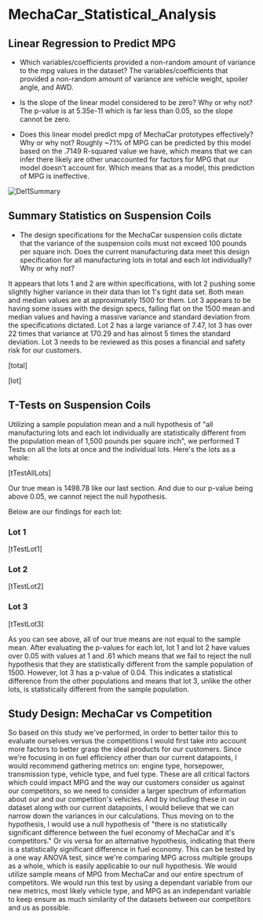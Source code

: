 # MechaCar_Statistical_Analysis

## Linear Regression to Predict MPG
- Which variables/coefficients provided a non-random amount of variance to the mpg values in the dataset?
The variables/coefficients that provided a non-random amount of variance are vehicle weight, spoiler angle, and AWD.

- Is the slope of the linear model considered to be zero? Why or why not?
The p-value is at 5.35e-11 which is far less than 0.05, so the slope cannot be zero.

- Does this linear model predict mpg of MechaCar prototypes effectively? Why or why not?
Roughly ~71% of MPG can be predicted by this model based on the .7149 R-squared value we have, which means that we can infer there likely are other unaccounted for factors for MPG that our model doesn't account for. Which means that as a model, this prediction of MPG is ineffective.

![Del1Summary](images/Del1Summary)

## Summary Statistics on Suspension Coils
- The design specifications for the MechaCar suspension coils dictate that the variance of the suspension coils must not exceed 100 pounds per square inch. Does the current manufacturing data meet this design specification for all manufacturing lots in total and each lot individually? Why or why not?

It appears that lots 1 and 2 are within specifications, with lot 2 pushing some slightly higher variance in their data than lot 1's tight data set. Both mean and median values are at approximately 1500 for them. Lot 3 appears to be having some issues with the design specs, falling flat on the 1500 mean and median values and having a massive variance and standard deviation from the specifications dictated. Lot 2 has a large variance of 7.47, lot 3 has over 22 times that variance at 170.29 and has almost 5 times the standard deviation. Lot 3 needs to be reviewed as this poses a financial and safety risk for our customers.

[total]

[lot]

## T-Tests on Suspension Coils
Utilizing a sample population mean and a null hypothesis of "all manufacturing lots and each lot individually are statistically different from the population mean of 1,500 pounds per square inch", we performed T Tests on all the lots at once and the individual lots. Here's the lots as a whole:

[tTestAllLots]

Our true mean is 1498.78 like our last section. And due to our p-value being above 0.05, we cannot reject the null hypothesis.

Below are our findings for each lot:
### Lot 1
[tTestLot1]

### Lot 2
[tTestLot2]

### Lot 3
[tTestLot3]

As you can see above, all of our true means are not equal to the sample mean. After evaluating the p-values for each lot, lot 1 and lot 2 have values over 0.05 with values at 1 and .61 which means that we fail to reject the null hypothesis that they are statistically different from the sample population of 1500. However, lot 3 has a p-value of 0.04. This indicates a statistical difference from the other populations and means that lot 3, unlike the other lots, is statistically different from the sample population.

## Study Design: MechaCar vs Competition
So based on this study we've performed, in order to better tailor this to evaluate ourselves versus the competitions I would first take into account more factors to better grasp the ideal products for our customers. Since we're focusing in on fuel efficiency other than our current datapoints, I would recommend gathering metrics on: engine type, horsepower, transmission type, vehicle type, and fuel type. These are all critical factors which could impact MPG and the way our customers consider us against our competitors, so we need to consider a larger spectrum of information about our and our competition's vehicles. And by including these in our dataset along with our current datapoints, I would believe that we can narrow down the variances in our calculations. Thus moving on to the hypothesis, I would use a null hypothesis of "there is no statistically significant difference between the fuel economy of MechaCar and it's competitors." Or vis versa for an alternative hypothesis, indicating that there is a statistically significant difference in fuel economy. This can be tested by a one way ANOVA test, since we're comparing MPG across multiple groups as a whole, which is easily applicable to our null hypothesis. We would utilize sample means of MPG from MechaCar and our entire spectrum of competitors. We would run this test by using a dependant variable from our new metrics, most likely vehicle type, and MPG as an independant variable to keep ensure as much similarity of the datasets between our competitors and us as possible. 



